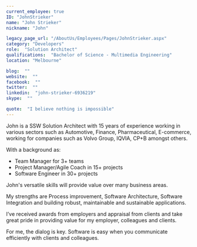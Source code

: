 ```yaml
---
current_employee: true
ID: "JohnStrieker"
name: "John Strieker"
nickname: "John"

legacy_page_url: "/AboutUs/Employees/Pages/JohnStrieker.aspx"
category: "Developers"
role:  "Solution Architect"
qualifications:  "Bachelor of Science - Multimedia Engineering"
location: "Melbourne"

blog:  ""
website:  ""
facebook:  ""
twitter:  ""
linkedin:  "john-strieker-6936219"
skype:  ""

quote:  "I believe nothing is impossible"
---
```


John is a SSW Solution Architect with 15 years of experience working in various sectors such as Automotive, Finance, Pharmaceutical, E-commerce, working for companies such as Volvo Group, IQVIA, CP+B amongst others.  

 With a background as:

*   Team Manager for 3+ teams
*   Project Manager/Agile Coach in 15+ projects
*   Software Engineer in 30+ projects

John's versatile skills will provide value over many business areas.

My strengths are Process improvement, Software Architecture, Software Integration and building robust, maintainable and sustainable applications.

I’ve received awards from employers and appraisal from clients and take great pride in providing value for my employer, colleagues and clients.

For me, the dialog is key. Software is easy when you communicate efficiently with clients and colleagues.